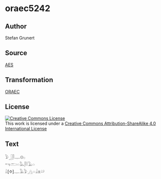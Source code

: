 # oraec5242

## Author

Stefan Grunert

## Source

[AES](https://github.com/simondschweitzer/aes)

## Transformation

[ORAEC](https://oraec.github.io/)

## License

<a rel="license" href="http://creativecommons.org/licenses/by-sa/4.0/"><img alt="Creative Commons License" style="border-width:0" src="https://i.creativecommons.org/l/by-sa/4.0/88x31.png" /></a><br />This work is licensed under a <a rel="license" href="http://creativecommons.org/licenses/by-sa/4.0/">Creative Commons Attribution-ShareAlike 4.0 International License</a>

## Text

𓅱𓃀𓋴𓊃𓊗𓊪<br>
𓄞𓂧𓏏𓅓𓋴𓎛𓄿𓏏<br>
𓏙[⯑]𓊃𓄿𓅱𓂻𓏏𓇍𓁷𓄖<br>
